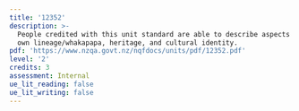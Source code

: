```yaml
---
title: '12352'
description: >-
  People credited with this unit standard are able to describe aspects of one's
  own lineage/whakapapa, heritage, and cultural identity.
pdf: 'https://www.nzqa.govt.nz/nqfdocs/units/pdf/12352.pdf'
level: '2'
credits: 3
assessment: Internal
ue_lit_reading: false
ue_lit_writing: false
---
```


